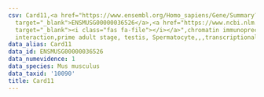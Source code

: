 ```yaml
---
csv: Card11,<a href="https://www.ensembl.org/Homo_sapiens/Gene/Summary?db=core;g=ENSMUSG00000036526"
  target="_blank">ENSMUSG00000036526</a>,<a href="https://www.ncbi.nlm.nih.gov/pubmed/25450459"
  target="_blank"><i class="fas fa-file"></i></a>",chromatin immunoprecipitation assay,direct
  interaction,prime adult stage, testis, Spermatocyte,,,transcriptional regulation,
data_alias: Card11
data_id: ENSMUSG00000036526
data_numevidence: 1
data_species: Mus musculus
data_taxid: '10090'
title: Card11
---
```

